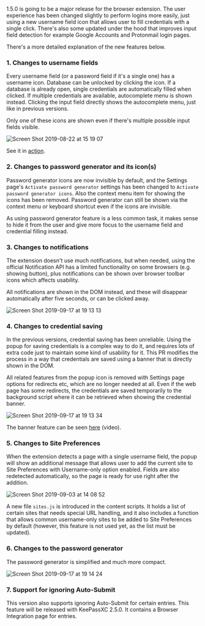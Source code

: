 1.5.0 is going to be a major release for the browser extension. The user experience has been changed slightly to perform logins more easily, just using a new username field icon that allows user to fill credentials with a single click. There's also some updated under the hood that improves input field detection for example Google Accounts and Protonmail login pages.

There's a more detailed explanation of the new features below.

### 1. Changes to username fields
Every username field (or a password field if it's a single one) has a username icon. Database can be unlocked by clicking the icon. If a database is already open, single credentials are automatically filled when clicked. If multiple credentials are available, autocomplete menu is shown instead. Clicking the input field directly shows the autocomplete menu, just like in previous versions.

Only one of these icons are shown even if there's multiple possible input fields visible.

![Screen Shot 2019-08-22 at 15 19 07](https://user-images.githubusercontent.com/24570482/63513986-3ca2ad00-c4f0-11e9-9191-64b4f7e0dc4c.png)

See it in [action](https://www.dropbox.com/s/xq2t3hw0nkze6qr/username_field.mp4?dl=0).

### 2. Changes to password generator and its icon(s)
Password generator icons are now invisible by default, and the Settings page's `Activate password generator` settings has been changed to `Activate password generator icons`. Also the context menu item for showing the icons has been removed. Password generator can still be shown via the context menu or keyboard shortcut even if the icons are invisible.

As using password generator feature is a less common task, it makes sense to hide it from the user and give more focus to the username field and credential filling instead.

### 3. Changes to notifications
The extension doesn't use much notifications, but when needed, using the official Notification API has a limited functionality on some browsers (e.g. showing button), plus notifications can be shown over browser toolbar icons which affects usability. 

All notifications are shown in the DOM instead, and these will disappear automatically after five seconds, or can be clicked away.

![Screen Shot 2019-09-17 at 19 13 13](https://user-images.githubusercontent.com/24570482/65060494-a348a880-d980-11e9-9db8-da4d0f464f77.png)

### 4. Changes to credential saving
In the previous versions, credential saving has been unreliable. Using the popup for saving credentials is a complex way to do it, and requires lots of extra code just to maintain some kind of usability for it. This PR modifies the process in a way that credentials are saved using a banner that is directly shown in the DOM.

All related features from the popup icon is removed with Settings page options for redirects etc, which are no longer needed at all. Even if the web page has some redirects, the credentials are saved temporarily to the background script where it can be retrieved when showing the credential banner.

![Screen Shot 2019-09-17 at 19 13 34](https://user-images.githubusercontent.com/24570482/65060504-a93e8980-d980-11e9-860e-5cf91ef1b763.png)

The banner feature can be seen [here](https://www.dropbox.com/s/olkqxd3exq138o9/banner.mp4?dl=0) (video).

### 5. Changes to Site Preferences
When the extension detects a page with a single username field, the popup will show an additional message that allows user to add the current site to Site Preferences with Username-only option enabled. Fields are also redetected automatically, so the page is ready for use right after the addition.

![Screen Shot 2019-09-03 at 14 08 52](https://user-images.githubusercontent.com/24570482/64169702-07368180-ce57-11e9-8452-d4ff289e3a89.png)

A new file `sites.js` is introduced in the content scripts. It holds a list of certain sites that needs special URL handling, and it also includes a function that allows common username-only sites to be added to Site Preferences by default (however, this feature is not used yet, as the list must be updated).

### 6. Changes to the password generator
The password generator is simplified and much more compact.

![Screen Shot 2019-09-17 at 19 14 24](https://user-images.githubusercontent.com/24570482/65060466-92983280-d980-11e9-9cd7-ceed48b97998.png)

### 7. Support for ignoring Auto-Submit

This version also supports ignoring Auto-Submit for certain entries. This feature will be released with KeePassXC 2.5.0. It contains a Browser Integration page for entries.